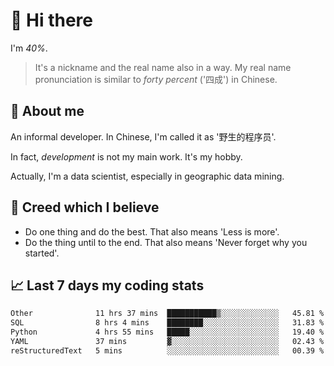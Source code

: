 # 👋 Hi there

I'm *40%*.

> It's a nickname and the real name also in a way.
> My real name pronunciation is similar to *forty percent* ('四成') in Chinese.

## :speech_balloon: About me

An informal developer. In Chinese, I'm called it as '野生的程序员'.

In fact, _development_ is not my main work. It's my hobby.

Actually, I'm a data scientist, especially in geographic data mining.

## :see_no_evil: Creed which I believe

- Do one thing and do the best. That also means 'Less is more'.
- Do the thing until to the end. That also means 'Never forget why you started'.

## :chart_with_upwards_trend: Last 7 days my coding stats

<!--START_SECTION:waka-->

```txt
Other              11 hrs 37 mins  ███████████▒░░░░░░░░░░░░░   45.81 %
SQL                8 hrs 4 mins    ████████░░░░░░░░░░░░░░░░░   31.83 %
Python             4 hrs 55 mins   █████░░░░░░░░░░░░░░░░░░░░   19.40 %
YAML               37 mins         ▓░░░░░░░░░░░░░░░░░░░░░░░░   02.43 %
reStructuredText   5 mins          ░░░░░░░░░░░░░░░░░░░░░░░░░   00.39 %
```

<!--END_SECTION:waka-->

